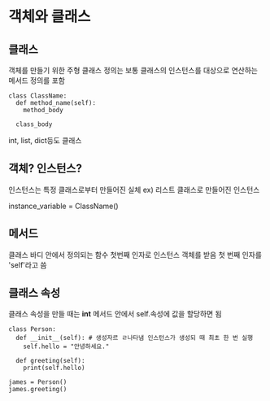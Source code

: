 # 객체와 클래스
## 클래스
객체를 만들기 위한 주형
클래스 정의는 보통 클래스의 인스턴스를 대상으로 연산하는 메서드 정의를 포함
```
class ClassName:
  def method_name(self):
    method_body

  class_body
```

int, list, dict등도 클래스

## 객체? 인스턴스?
인스턴스는 특정 클래스로부터 만들어진 실체
ex) 리스트 클래스로 만들어진 인스턴스

instance_variable = ClassName()

## 메서드
클래스 바디 안에서 정의되는 함수
첫번째 인자로 인스턴스 객체를 받음
첫 번째 인자를 'self'라고 씀

## 클래스 속성
클래스 속성을 만들 때는 __int__ 메서드 안에서 self.속성에 값을 할당하면 됨
```
class Person:
  def __init__(self): # 생성자르 ㄹ나타냄 인스턴스가 생성되 때 최초 한 번 실행
    self.hello = "안녕하세요."

  def greeting(self):
    print(self.hello)

james = Person()
james.greeting()
```
